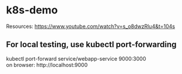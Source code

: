 # k8s-demo  

Resources: https://www.youtube.com/watch?v=s_o8dwzRlu4&t=104s  

## For local testing, use kubectl port-forwarding  

kubectl port-forward service/webapp-service 9000:3000  
on browser: http://localhost:9000  
